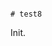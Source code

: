                                                                                                                                                                                                              # test8

Init.
